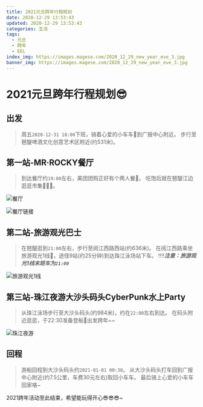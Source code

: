 ```yaml
---
title: 2021元旦跨年行程规划
date: 2020-12-29 13:53:43
updated: 2020-12-29 13:53:43
categories: 生活
tags:
  - 元旦
  - 跨年
  - EEL
index_img: https://images.magese.com/2020_12_29_new_year_eve_3.jpg
banner_img: https://images.magese.com/2020_12_29_new_year_eve_3.jpg
---
```


# 2021元旦跨年行程规划😎

## 出发

> 周五`2020-12-31 18:00`下班，骑着心爱的小车车🛵到广报中心附近。
> 步行至琶醍啤酒文化创意艺术区附近(约531米)。


## 第一站-MR·ROCKY餐厅

> 到达餐厅约`19:00`左右，美团团购正好有个两人餐🍻。
> 吃饱后就在琶醍江边逛逛市集🍭🍭🍭。

![餐厅](https://images.magese.com/2020_12_29_new_year_eve_1.jpg)

![餐厅链接](https://images.magese.com/2020_12_29_new_year_eve_2.jpg)


## 第二站-旅游观光巴士

> 在琶醍逛到`21:00`左右，步行至阅江西路西站(约636米)。
> 在阅江西路乘坐旅游观光1线🚌，途径9站(约25分钟)到达珠江泳场站下车。
> ‼‼**_注意：旅游观光1线末班车为`21:00`_**

![旅游观光1线](https://images.magese.com/2020_12_29_new_year_eve_4.jpg)



## 第三站-珠江夜游大沙头码头CyberPunk水上Party

> 从珠江泳场步行至大沙头码头(约984米)，约在`22:00`左右到达。
> 在码头附近逛逛，于22:30准备登船🚢出发跨年~~

![珠江夜游](https://images.magese.com/2020_12_29_new_year_eve_3.jpg)


## 回程

> 游船回程到大沙头码头约`2021-01-01 00:30`。
> 从大沙头码头打车回到广报中心附近(约7.5公里，车费30元左右)取回小车车。
> 最后骑上心爱的小车车回家咯~

2021跨年活动至此结束，希望能玩得开心😎😎😎~
